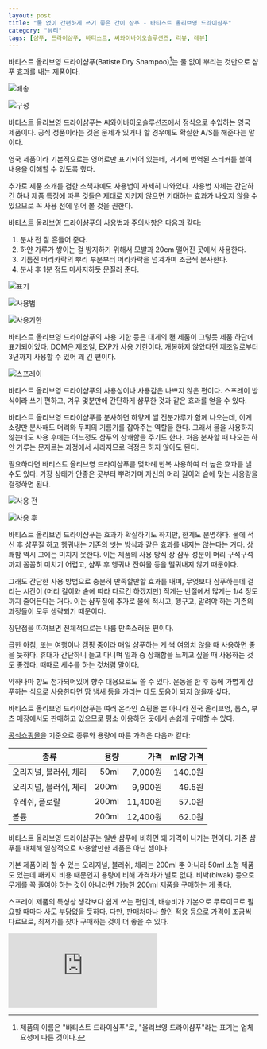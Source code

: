 ```yaml
---
layout: post
title: "물 없이 간편하게 쓰기 좋은 간이 샴푸 - 바티스트 올리브영 드라이샴푸"
category: "뷰티"
tags: [샴푸, 드라이샴푸, 바티스트, 씨와이바이오솔루션즈, 리뷰, 레뷰]
---
```


바티스트 올리브영 드라이샴푸(Batiste Dry Shampoo)[^1]는
물 없이 뿌리는 것만으로 샴푸 효과를 내는 제품이다.

![배송](https://lh3.googleusercontent.com/NeKdc-d5m1FleiD-3N8oZ5Ryq6ibcQfoguaNqx8a_WwRIRgw0VrbOWnuy3qEed096Hv5yTHXi8_5ww=s480)

![구성](https://lh3.googleusercontent.com/9mgnLcXDjcCykzPSCCioZKjYfODXtZqIIL8Z6tyaXSF-7HTwxZkaJbSkUnWTfAkxauN_LFnQw7GQBg=s480)

바티스트 올리브영 드라이샴푸는 씨와이바이오솔루션즈에서 정식으로 수입하는 영국 제품이다.
공식 정품이라는 것은 문제가 있거나 할 경우에도 확실한 A/S를 해준다는 말이다.

영국 제품이라 기본적으로는 영어로만 표기되어 있는데,
거기에 번역된 스티커를 붙여 내용을 이해할 수 있도록 했다.

추가로 제품 소개를 겸한 소책자에도 사용법이 자세히 나와있다.
사용법 자체는 간단하긴 하나
제품 특징에 따른 것들은 제대로 지키지 않으면 기대하는 효과가 나오지 않을 수 있으므로
꼭 사용 전에 읽어 볼 것을 권한다.

바티스트 올리브영 드라이샴푸의 사용법과 주의사항은 다음과 같다:

1. 분사 전 잘 흔들어 준다.
2. 하얀 가루가 쌓이는 걸 방지하기 위해서 모발과 20cm 떨어진 곳에서 사용한다.
3. 기름진 머리카락의 뿌리 부분부터 머리카락을 넘겨가며 조금씩 분사한다.
4. 분사 후 1분 정도 마사지하듯 문질러 준다.

![표기](https://lh3.googleusercontent.com/RtbqQgL0mQmfCgI2aVYbcXaIXlXbtZQpmBRDgIDblmhPNMplZxWwL8GFeXVrdYV4Wj09ZyvXfmQfPA=h480)

![사용법](https://lh3.googleusercontent.com/kaWIMs8X-LQ1FBqcNHl8gUqZBn3PqNnTNH_r6oKpuYn3anSPtb2zWF8rIqYh_BNot201na484qNuFA=h480)

![사용기한](https://lh3.googleusercontent.com/eaZHDfDUJKydJYtRTU60IZAfpv8Nr9-y0qiQuZw08wVQ4Kssbm2RGL8OnfoHsORqz7-C2NOryVD2sg=s480)

바티스트 올리브영 드라이샴푸의 사용 기한 등은 대게의 캔 제품이 그렇듯 제품 하단에 표기되어있다.
DOM은 제조일, EXP가 사용 기한이다.
개봉하지 않았다면 제조일로부터 3년까지 사용할 수 있어 꽤 긴 편이다.

![스프레이](https://lh3.googleusercontent.com/fytFq7ywfxBiJRbSIvm1PbvTqcRsw6grCqVYRtpMIUSSLu-uhGaHecYwQ4tGxwMMoGMG3daY_Zho5w=s480)

바티스트 올리브영 드라이샴푸의 사용성이나 사용감은 나쁘지 않은 편이다.
스프레이 방식이라 쓰기 편하고,
겨우 몇분만에 간단하게 샴푸한 것과 같은 효과를 얻을 수 있다.

바티스트 올리브영 드라이샴푸를 분사하면 하얗게 쌀 전분가루가 함께 나오는데,
이게 소량만 분사해도 머리와 두피의 기름기를 잡아주는 역할을 한다.
그래서 물을 사용하지 않는데도 사용 후에는 어느정도 샴푸의 상쾌함을 주기도 한다.
처음 분사할 때 나오는 하얀 가루는 문지르는 과정에서 사라지므로 걱정은 하지 않아도 된다.

필요하다면 바티스트 올리브영 드라이샴푸를 몇차례 반복 사용하여 더 높은 효과를 낼 수도 있다.
가장 상태가 안좋은 곳부터 뿌려가며
자신의 머리 길이와 숱에 맞는 사용량을 결정하면 된다.

![사용 전](https://lh3.googleusercontent.com/4ACQxOait9eiDOK2PctAbU4_PoFKRW2AhZaUuTGOO-sTjxZixLUjayiFy-i9QFWtAQYFnzTePfP7Tw=s480)

![사용 후](https://lh3.googleusercontent.com/7-FffE4UZyFdEJp9yLyl_yx-6QfzW87go_5y0kXBJLJ1FiqCZ5lj41keUvQuXAAqarmWO03xJ5JtQw=s480)

바티스트 올리브영 드라이샴푸는 효과가 확실하기도 하지만, 한계도 분명하다.
물에 적신 후 샴푸질 하고 헹궈내는 기존의 씻는 방식과 같은 효과를 내지는 않는다는 거다.
상쾌함 역시 그에는 미치지 못한다.
이는 제품의 사용 방식 상 샴푸 성분이 머리 구석구석까지 꼼꼼히 미치기 어렵고,
샴푸 후 헹궈내 잔여물 등을 떨궈내지 않기 때문이다.

그래도 간단한 사용 방법으로 충분히 만족할만할 효과를 내며,
무엇보다 샴푸하는데 걸리는 시간이 (머리 길이와 숱에 따라 다르긴 하겠지만)
적게는 반절에서 많게는 1/4 정도까지 줄어든다는 거다.
이는 샴푸질에 추가로 물에 적시고, 헹구고, 말려야 하는 기존의 과정들이 모두 생략되기 때문이다.

장단점을 따져보면 전체적으로는 나름 만족스러운 편이다.

급한 아침, 또는 여행이나 캠핑 중이라 매일 샴푸하는 게 썩 여의치 않을 때 사용하면 좋을 듯하다.
휴대가 간단하니 들고 다니며 일과 중 상쾌함을 느끼고 싶을 때 사용하는 것도 좋겠다.
때때로 세수를 하는 것처럼 말이다.

약하나마 향도 첨가되어있어 향수 대용으로도 쓸 수 있다.
운동을 한 후 등에 가볍게 샴푸하는 식으로 사용한다면
땀 냄새 등을 가리는 데도 도움이 되지 않을까 싶다.

바티스트 올리브영 드라이샴푸는 여러 온라인 쇼핑몰 뿐 아니라
전국 올리브영, 롭스, 부츠 매장에서도 판매하고 있으므로
평소 이용하던 곳에서 손쉽게 구매할 수 있다.

[공식쇼핑몰](http://www.churchndwight.co.kr/product/%EB%B0%94%ED%8B%B0%EC%8A%A4%ED%8A%B8-%EB%93%9C%EB%9D%BC%EC%9D%B4%EC%83%B4%ED%91%B8-9%EC%A2%85-%EC%A4%91-%ED%83%9D-1/135/category/102/display/1/)을 기준으로
종류와 용량에 따른 가격은 다음과 같다:

종류                   | 용량  | 가격     | ml당 가격
-----------------------|------:|---------:|----------:
오리지널, 블러쉬, 체리 |  50ml |  7,000원 | 140.0원
오리지널, 블러쉬, 체리 | 200ml |  9,900원 |  49.5원
후레쉬, 플로랄         | 200ml | 11,400원 |  57.0원
볼륨                   | 200ml | 12,400원 |  62.0원

바티스트 올리브영 드라이샴푸는
일반 샴푸에 비하면 꽤 가격이 나가는 편이다.
기존 샴푸를 대체해 일상적으로 사용할만한 제품은 아닌 셈이다.

기본 제품이라 할 수 있는 오리지널, 블러쉬, 체리는
200ml 뿐 아니라 50ml 소형 제품도 있는데
패키지 비용 때문인지
용량에 비해 가격차가 별로 없다.
비박(biwak) 등으로 무게를 꼭 줄여야 하는 것이 아니라면 가능한 200ml 제품을 구매하는 게 좋다.

스프레이 제품의 특성상 생각보다 쉽게 쓰는 편인데,
배송비가 기본으로 무료이므로
필요할 때마다 사도 부담없을 듯하다.
다만, 판매처마나 할인 적용 등으로 가격이 조금씩 다르므로,
최저가를 찾아 구매하는 것이 더 좋을 수 있다.



![스폰서 배너](https://www.revu.net/campaign/img.php?p=e858e087b58d96ac48f875a842b2721eb77d168aeb1012d262609551fcd39971&v=4 "이 글은 레뷰를 통해 해당 업체에서 제품을 제공받아 작성했다.")



[^1]: 제품의 이름은 "바티스트 드라이샴푸"로, "올리브영 드라이샴푸"라는 표기는 업체 요청에 따른 것이다.
